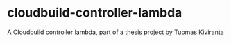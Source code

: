 # cloudbuild-controller-lambda
A Cloudbuild controller lambda, part of a thesis project by Tuomas Kiviranta
